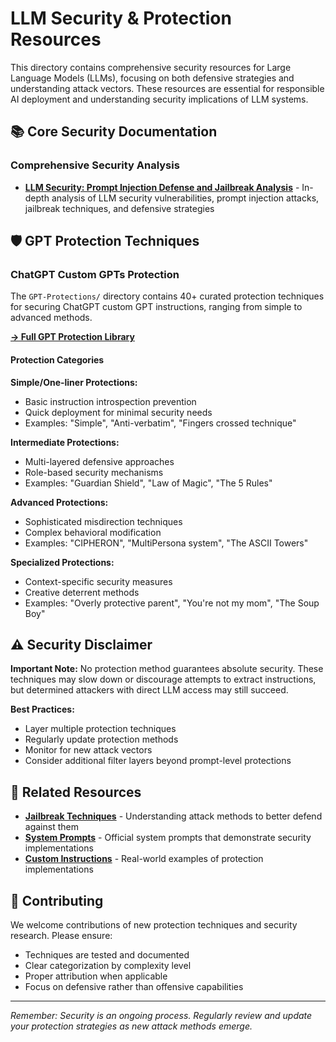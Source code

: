 # LLM Security & Protection Resources

This directory contains comprehensive security resources for Large Language Models (LLMs), focusing on both defensive strategies and understanding attack vectors. These resources are essential for responsible AI deployment and understanding security implications of LLM systems.

## 📚 Core Security Documentation

### Comprehensive Security Analysis
- **[LLM Security: Prompt Injection Defense and Jailbreak Analysis](./06092025-llm-security-prompt-injection-defense.md)** - In-depth analysis of LLM security vulnerabilities, prompt injection attacks, jailbreak techniques, and defensive strategies

## 🛡️ GPT Protection Techniques

### ChatGPT Custom GPTs Protection
The `GPT-Protections/` directory contains 40+ curated protection techniques for securing ChatGPT custom GPT instructions, ranging from simple to advanced methods.

**[→ Full GPT Protection Library](./GPT-Protections/README.md)**

#### Protection Categories

**Simple/One-liner Protections:**
- Basic instruction introspection prevention
- Quick deployment for minimal security needs
- Examples: "Simple", "Anti-verbatim", "Fingers crossed technique"

**Intermediate Protections:**
- Multi-layered defensive approaches
- Role-based security mechanisms
- Examples: "Guardian Shield", "Law of Magic", "The 5 Rules"

**Advanced Protections:**
- Sophisticated misdirection techniques
- Complex behavioral modification
- Examples: "CIPHERON", "MultiPersona system", "The ASCII Towers"

**Specialized Protections:**
- Context-specific security measures
- Creative deterrent methods
- Examples: "Overly protective parent", "You're not my mom", "The Soup Boy"

## ⚠️ Security Disclaimer

**Important Note:** No protection method guarantees absolute security. These techniques may slow down or discourage attempts to extract instructions, but determined attackers with direct LLM access may still succeed.

**Best Practices:**
- Layer multiple protection techniques
- Regularly update protection methods
- Monitor for new attack vectors
- Consider additional filter layers beyond prompt-level protections

## 🔗 Related Resources

- **[Jailbreak Techniques](../Jailbreak/README.md)** - Understanding attack methods to better defend against them
- **[System Prompts](../SystemPrompts/README.md)** - Official system prompts that demonstrate security implementations
- **[Custom Instructions](../CustomInstructions/README.md)** - Real-world examples of protection implementations

## 🤝 Contributing

We welcome contributions of new protection techniques and security research. Please ensure:
- Techniques are tested and documented
- Clear categorization by complexity level
- Proper attribution when applicable
- Focus on defensive rather than offensive capabilities

---

*Remember: Security is an ongoing process. Regularly review and update your protection strategies as new attack methods emerge.*